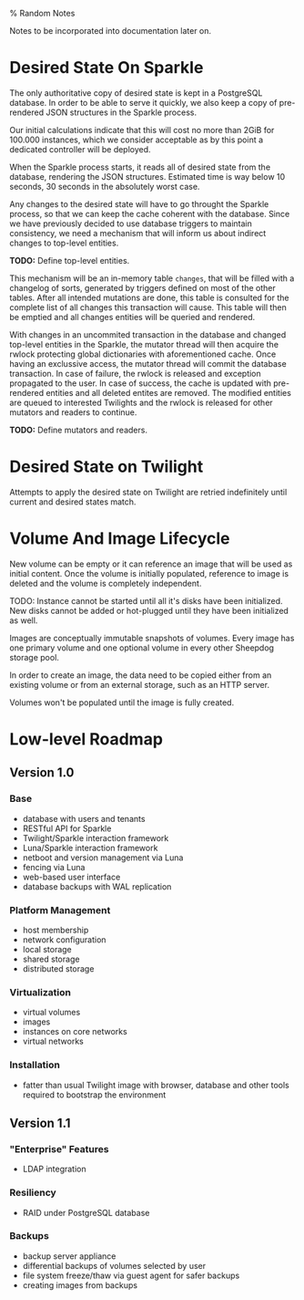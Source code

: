 % Random Notes

Notes to be incorporated into documentation later on.


# Desired State On Sparkle

The only authoritative copy of desired state is kept in a PostgreSQL database.
In order to be able to serve it quickly, we also keep a copy of pre-rendered
JSON structures in the Sparkle process.

Our initial calculations indicate that this will cost no more than 2GiB
for 100.000 instances, which we consider acceptable as by this point a
dedicated controller will be deployed.

When the Sparkle process starts, it reads all of desired state from the
database, rendering the JSON structures.  Estimated time is way below 10
seconds, 30 seconds in the absolutely worst case.

Any changes to the desired state will have to go throught the Sparkle process,
so that we can keep the cache coherent with the database.  Since we have
previously decided to use database triggers to maintain consistency, we need
a mechanism that will inform us about indirect changes to top-level entities.

**TODO:** Define top-level entities.

This mechanism will be an in-memory table `changes`, that will be filled with
a changelog of sorts, generated by triggers defined on most of the other
tables.  After all intended mutations are done, this table is consulted for
the complete list of all changes this transaction will cause.  This table will
then be emptied and all changes entities will be queried and rendered.

With changes in an uncommited transaction in the database and changed
top-level entities in the Sparkle, the mutator thread will then acquire the
rwlock protecting global dictionaries with aforementioned cache.  Once having
an exclussive access, the mutator thread will commit the database transaction.
In case of failure, the rwlock is released and exception propagated to the
user. In case of success, the cache is updated with pre-rendered entities
and all deleted entites are removed.  The modified entities are queued to
interested Twilights and the rwlock is released for other mutators and
readers to continue.

**TODO:** Define mutators and readers.


# Desired State on Twilight

Attempts to apply the desired state on Twilight are retried indefinitely
until current and desired states match.


# Volume And Image Lifecycle

New volume can be empty or it can reference an image that will be used as
initial content.  Once the volume is initially populated, reference to image
is deleted and the volume is completely independent.

TODO: Instance cannot be started until all it's disks have been initialized.
      New disks cannot be added or hot-plugged until they have been
      initialized as well.

Images are conceptually immutable snapshots of volumes.  Every image has one
primary volume and one optional volume in every other Sheepdog storage pool.

In order to create an image, the data need to be copied either from an
existing volume or from an external storage, such as an HTTP server.

Volumes won't be populated until the image is fully created.


# Low-level Roadmap

## Version 1.0

### Base

 *  database with users and tenants
 *  RESTful API for Sparkle
 *  Twilight/Sparkle interaction framework
 *  Luna/Sparkle interaction framework
 *  netboot and version management via Luna
 *  fencing via Luna
 *  web-based user interface
 *  database backups with WAL replication

### Platform Management

 *  host membership
 *  network configuration
 *  local storage
 *  shared storage
 *  distributed storage

### Virtualization

 *  virtual volumes
 *  images
 *  instances on core networks
 *  virtual networks

### Installation

 *  fatter than usual Twilight image with browser, database and other
    tools required to bootstrap the environment

## Version 1.1

### "Enterprise" Features

 *  LDAP integration

### Resiliency

 *  RAID under PostgreSQL database

### Backups

 *  backup server appliance
 *  differential backups of volumes selected by user
 *  file system freeze/thaw via guest agent for safer backups
 *  creating images from backups

